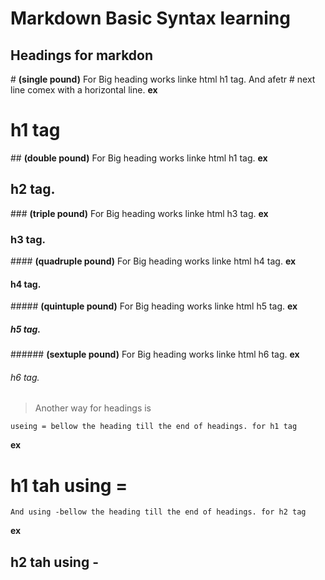 # Markdown Basic Syntax learning


## Headings for markdon

\# **(single pound)** For Big heading works linke html h1 tag. And afetr # next line comex with a horizontal line. __ex__ 
# h1 tag

\## **(double pound)** For Big heading works linke html h1 tag. __ex__
## h2 tag.

\### **(triple pound)** For Big heading works linke html h3 tag. __ex__
### h3 tag.

\#### **(quadruple pound)** For Big heading works linke html h4 tag. __ex__
#### h4 tag.

\##### **(quintuple pound)** For Big heading works linke html h5 tag. __ex__
##### h5 tag.

\###### **(sextuple pound)** For Big heading works linke html h6 tag. __ex__
###### h6 tag.

> Another way for headings is

    useing = bellow the heading till the end of headings. for h1 tag

**ex** 

h1 tah using =
===============

    And using -bellow the heading till the end of headings. for h2 tag

**ex** 

h2 tah using -
--------------




